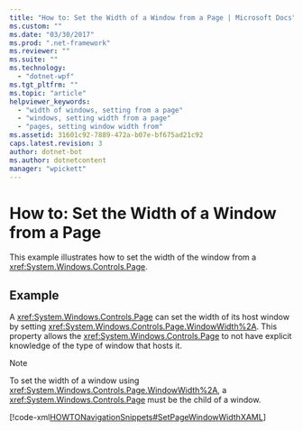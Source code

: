 ```yaml
---
title: "How to: Set the Width of a Window from a Page | Microsoft Docs"
ms.custom: ""
ms.date: "03/30/2017"
ms.prod: ".net-framework"
ms.reviewer: ""
ms.suite: ""
ms.technology: 
  - "dotnet-wpf"
ms.tgt_pltfrm: ""
ms.topic: "article"
helpviewer_keywords: 
  - "width of windows, setting from a page"
  - "windows, setting width from a page"
  - "pages, setting window width from"
ms.assetid: 31601c92-7889-472a-b07e-bf675ad21c92
caps.latest.revision: 3
author: dotnet-bot
ms.author: dotnetcontent
manager: "wpickett"
---
```

# How to: Set the Width of a Window from a Page
This example illustrates how to set the width of the window from a <xref:System.Windows.Controls.Page>.  
  
## Example  
 A <xref:System.Windows.Controls.Page> can set the width of its host window by setting <xref:System.Windows.Controls.Page.WindowWidth%2A>. This property allows the <xref:System.Windows.Controls.Page> to not have explicit knowledge of the type of window that hosts it.  
  
> [!NOTE]
>  To set the width of a window using <xref:System.Windows.Controls.Page.WindowWidth%2A>, a <xref:System.Windows.Controls.Page> must be the child of a window.  
  
 [!code-xml[HOWTONavigationSnippets#SetPageWindowWidthXAML](../../../../samples/snippets/csharp/VS_Snippets_Wpf/HOWTONavigationSnippets/CSharp/SetWindowWidthPage.xaml#setpagewindowwidthxaml)]